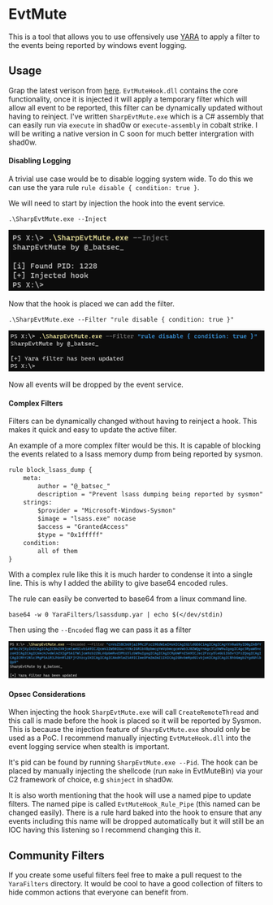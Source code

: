 # EvtMute

This is a tool that allows you to use offensively use [YARA](http://virustotal.github.io/yara/) to apply a filter to the events being reported by windows event logging.

## Usage

Grap the latest verison from [here](https://github.com/bats3c/EvtMute/releases/tag/v1.0). `EvtMuteHook.dll` contains the core functionality, once it is injected it will apply a temporary filter which will allow all event to be reported, this filter can be dynamically updated without having to reinject. I've written `SharpEvtMute.exe` which is a C# assembly that can easily run via `execute` in shad0w or `execute-assembly` in cobalt strike. I will be writing a native version in C soon for much better intergration with shad0w.

#### Disabling Logging

A trivial use case would be to disable logging system wide. To do this we can use the yara rule `rule disable { condition: true }`.

We will need to start by injection the hook into the event service.

    .\SharpEvtMute.exe --Inject

![Inject Hook](img/hookinject.png)

Now that the hook is placed we can add the filter.

    .\SharpEvtMute.exe --Filter "rule disable { condition: true }"

![Inject Hook](img/addfilter.png)

Now all events will be dropped by the event service.

#### Complex Filters

Filters can be dynamically changed without having to reinject a hook. This makes it quick and easy to update the active filter.

An example of a more complex filter would be this. It is capable of blocking the events related to a lsass memory dump from being reported by sysmon.

```
rule block_lsass_dump {
    meta:
        author = "@_batsec_"
        description = "Prevent lsass dumping being reported by sysmon"
    strings:
        $provider = "Microsoft-Windows-Sysmon"
        $image = "lsass.exe" nocase
        $access = "GrantedAccess"
        $type = "0x1fffff"
    condition:
        all of them
}
```

With a complex rule like this it is much harder to condense it into a single line. This is why I added the ability to give base64 encoded rules.

The rule can easily be converted to base64 from a linux command line.

    base64 -w 0 YaraFilters/lsassdump.yar | echo $(</dev/stdin)

Then using the `--Encoded` flag we can pass it as a filter

![Encoded Filter](img/encrule.png)

#### Opsec Considerations

When injecting the hook `SharpEvtMute.exe` will call `CreateRemoteThread` and this call is made before the hook is placed so it will be reported by Sysmon. This is because the injection feature of `SharpEvtMute.exe` should only be used as a PoC. I recommend manually injecting `EvtMuteHook.dll` into the event logging service when stealth is important.

It's pid can be found by running `SharpEvtMute.exe --Pid`. The hook can be placed by manually injecting the shellcode (run `make` in EvtMuteBin) via your C2 framework of choice, e.g `shinject` in shad0w.

It is also worth mentioning that the hook will use a named pipe to update filters. The named pipe is called `EvtMuteHook_Rule_Pipe` (this named can be changed easily). There is a rule hard baked into the hook to ensure that any events including this name will be dropped automatically but it will still be an IOC having this listening so I recommend changing this it.

## Community Filters

If you create some useful filters feel free to make a pull request to the `YaraFilters` directory. It would be cool to have a good collection of filters to hide common actions that everyone can benefit from.